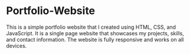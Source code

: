 # Portfolio-Website

This is a simple portfolio website that I created using HTML, CSS, and JavaScript. It is a single page website that showcases my projects, skills, and contact information. The website is fully responsive and works on all devices.
